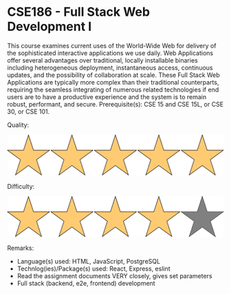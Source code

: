 # CSE186 - Full Stack Web Development I

This course examines current uses of the World-Wide Web for delivery of the sophisticated interactive applications we use daily. Web Applications offer several advantages over traditional, locally installable binaries including heterogeneous deployment, instantaneous access, continuous updates, and the possibility of collaboration at scale. These Full Stack Web Applications are typically more complex than their traditional counterparts, requiring the seamless integrating of numerous related technologies if end users are to have a productive experience and the system is to remain robust, performant, and secure. Prerequisite(s): CSE 15 and CSE 15L, or CSE 30, or CSE 101.

Quality: 

![](../Media/5star.png)

Difficulty: 

![](../Media/4star.png)

Remarks:

- Language(s) used: HTML, JavaScript, PostgreSQL
- Technlog(ies)/Package(s) used: React, Express, eslint
- Read the assignment documents VERY closely, gives set parameters
- Full stack (backend, e2e, frontend) development
